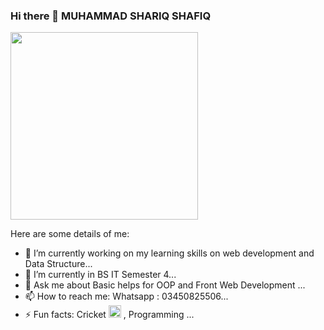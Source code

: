 ### Hi there 👋 MUHAMMAD SHARIQ SHAFIQ


<div  margin-right="70%">
<img src="https://media2.giphy.com/media/26tn33aiTi1jkl6H6/giphy.gif" widht="300px" height="300px">
</div>

Here are some details of me:

- 🔭 I’m currently working on my learning skills on web development and Data Structure...
- 🌱 I’m currently in BS IT Semester 4...
- 💬 Ask me about Basic helps for OOP and Front Web Development ...
- 📫 How to reach me: Whatsapp : 03450825506...
- ⚡ Fun facts: Cricket <img src="https://cdn4.iconfinder.com/data/icons/sports-1-4/100/Sports-11-512.png" height="20px" widht="20px"> , Programming ...

